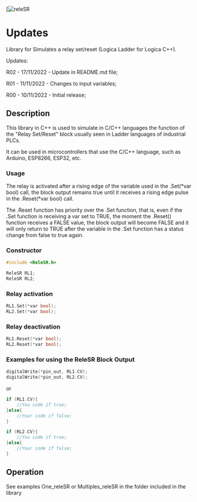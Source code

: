 [![releSR](https://github.com/rafaelduo/releSR)


# Updates

Library for Simulates a relay set/reset (Logica Ladder for Logica C++).

Updates:

R02 - 17/11/2022 - Update in README.md file;

R01 - 11/11/2022 - Changes to input variables;

R00 - 10/11/2022 - Initial release;


## Description

This library in C++ is used to simulate in C/C++ languages the function of the "Relay Set/Reset" block usually seen in Ladder languages of industrial PLCs.

It can be used in microcontrollers that use the C/C++ language, such as Arduino, ESP8266, ESP32, etc.

### Usage

The relay is activated after a rising edge of the variable used in the .Set(*var bool) call, the block output remains true until it receives a rising edge pulse in the .Reset(*var bool) call.

The .Reset function has priority over the .Set function, that is, even if the .Set function is receiving a var set to TRUE, the moment the .Reset() function receives a FALSE value,
the block output will become FALSE and it will only return to TRUE after the variable in the .Set function has a status change from false to true again.


### Constructor

```c++
#include <ReleSR.h>

ReleSR RL1;
ReleSR RL2;
```

### Relay activation

```c++
RL1.Set(*var bool);
RL2.Set(*var bool);
```

### Relay deactivation

```c++
RL1.Reset(*var bool);
RL2.Reset(*var bool);
```

### Examples for using the ReleSR Block Output

```c++
digitalWrite(*pin_out, RL1.CV);
digitalWrite(*pin_out, RL2.CV);
```

or

```c++
if (RL1.CV){
	//You code if true;
}else{
	//Your code if false;
}

if (RL2.CV){
	//You code if true;
}else{
	//Your code if false;
}
```

## Operation

See examples One_releSR or Multiples_releSR in the folder included in the library